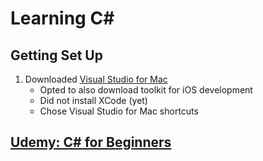 # Learning C#

## Getting Set Up
1. Downloaded [Visual Studio for Mac](https://visualstudio.microsoft.com/downloads/)
    * Opted to also download toolkit for iOS development
    * Did not install XCode (yet)
    * Chose Visual Studio for Mac shortcuts

## [Udemy: C# for Beginners](https://www.udemy.com/course/csharp-tutorial-for-beginners/)

